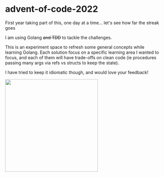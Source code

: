 # advent-of-code-2022

First year taking part of this, one day at a time... let's see how far the streak goes

I am using Golang ~~and TDD~~ to tackle the challenges.

This is an experiment space to refresh some general concepts while learning Golang. Each solution focus on a specific learning area I wanted to focus, and each of them will have trade-offs on clean code (ie procedures passing many args via refs vs structs to keep the state). 

I have tried to keep it idiomatic though, and would love your feedback!

<img src="https://user-images.githubusercontent.com/18291636/205383342-5b7a619c-7118-4ee9-a506-55ca341a3b86.svg" width="300" height="300">
